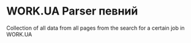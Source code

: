 # WORK.UA Parser певний
 Collection of all data from all pages from the search for a certain job in WORK.UA
